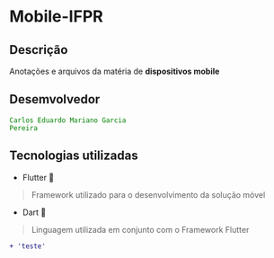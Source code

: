 # Mobile-IFPR


## Descrição

Anotações e arquivos da matéria de **dispositivos mobile** 

## Desemvolvedor

<code style="color : green">Carlos Eduardo Mariano Garcia Pereira</code>

## Tecnologias utilizadas

* Flutter 📱

> Framework utilizado para o desenvolvimento da solução móvel

* Dart 🌊

> Linguagem utilizada em conjunto com o Framework Flutter



```diff
+ 'teste'
```
